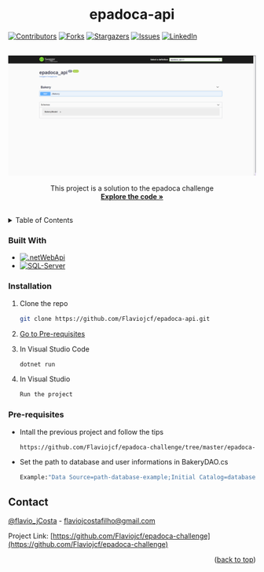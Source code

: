 <a name="readme-top"></a>
<h1 align="center">epadoca-api</h1>

[![Contributors][contributors-shield]][contributors-url]
[![Forks][forks-shield]][forks-url]
[![Stargazers][stars-shield]][stars-url]
[![Issues][issues-shield]][issues-url]
[![LinkedIn][linkedin-shield]][linkedin-url]

<br />
<div align="center">
  <a href="https://github.com/Flaviojcf/epadoca-api">
    <img src="/epadoca-api/epadoca-api.png" alt="epadoca-api">
  </a>


  <p align="center">
    This project is a solution to the epadoca challenge
    <br />
    <a href="https:/github.com/flaviojcf/epadoca-api" target="_blank"><strong>Explore the code »</strong></a>
    <br />
    <br />
  </p>
</div>

<details>
  <summary>Table of Contents</summary>
  <ol>
    <li>
      <ul>
        <li><a href="#built-with">Built With</a></li>
      </ul>
    </li>
    <li>
      <ul>
        <li><a href="#installation">Installation</a></li>
        <li><a href="#pre-requisites">Pre-requisites</a></li>
      </ul>
    </li>
    <li><a href="#contact">Contact</a></li>
  </ol>
</details>


### Built With
- [![.netWebApi][.net-api]][.net-api-url]
- [![SQL-Server][SQL-Server]][SQL-Server-url]





### Installation

1. Clone the repo
   ```sh
   git clone https://github.com/Flaviojcf/epadoca-api.git
   ```
2. <a href="#pre-requisites">Go to Pre-requisites</a>

3. In Visual Studio Code <br/>
    ```sh
    dotnet run
    ```
4. In Visual Studio
     ```sh
    Run the project
    ```

### Pre-requisites

- Intall the previous project and follow the tips
    ```sh
    https://github.com/Flaviojcf/epadoca-challenge/tree/master/epadoca-challenge
   ```
- Set the path to database and user informations in BakeryDAO.cs
   ```sh
   Example:"Data Source=path-database-example;Initial Catalog=database-name-example;User ID=user-id-example;Password=user-password-example";
  ```








## Contact

[@flavio_jCosta](mailto:flaviojcostafilho@gmail.com) - flaviojcostafilho@gmail.com

Project Link: [https://github.com/Flaviojcf/epadoca-challenge](https://github.com/Flaviojcf/epadoca-challenge)

<p align="right">(<a href="#readme-top">back to top</a>)</p>




[contributors-shield]: https://img.shields.io/github/contributors/flaviojcf/epadoca-challenge.svg?style=for-the-badge
[contributors-url]: https://github.com/flaviojcf/epadoca-challenge/graphs/contributors
[forks-shield]: https://img.shields.io/github/forks/flaviojcf/epadoca-challenge.svg?style=for-the-badge
[forks-url]: https://github.com/flaviojcf/epadoca-challenge/network/members
[stars-shield]: https://img.shields.io/github/stars/flaviojcf/epadoca-challenge.svg?style=for-the-badge
[stars-url]: https://github.com/flaviojcf/epadoca-challenge/stargazers
[issues-shield]: https://img.shields.io/github/issues/flaviojcf/epadoca-challenge.svg?style=for-the-badge
[issues-url]: https://github.com/flaviojcf/epadoca-challenge/issues
[linkedin-shield]: https://img.shields.io/badge/-LinkedIn-black.svg?style=for-the-badge&logo=linkedin&colorB=555
[linkedin-url]: https://www.linkedin.com/in/flávio-jcosta


[.net-api]: https://img.shields.io/badge/.NET-API-9017C0?style=for-the-badge&logo=.NETWebrk&logoColor=white
[.net-api-url]: https://learn.microsoft.com/pt-br/aspnet/web-api/overview/getting-started-with-aspnet-web-api/tutorial-your-first-web-api


[SQL-Server]: https://img.shields.io/badge/SQL-Server-67F7FF?style=for-the-badge&logo=SQL-Server&logoColor=white
[SQL-Server-url]: https://www.microsoft.com/pt-br/sql-server/sql-server-downloads
